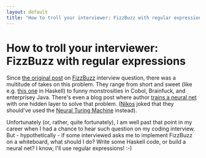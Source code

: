```yaml
---
layout: default
title: "How to troll your interviewer: FizzBuzz with regular expressions"
---
```


# How to troll your interviewer: FizzBuzz with regular expressions

Since
[the original post](https://imranontech.com/2007/01/24/using-fizzbuzz-to-find-developers-who-grok-coding)
on [FizzBuzz](http://wiki.c2.com/?FizzBuzzTest) interview question, there was a multitude of takes
on this problem. They range from short and sweet (like e.g.
[this one](https://wiki.haskell.org/Haskell_Quiz/FizzBuzz/Solution_Acontorer) in Haskell) to funny
monstrosities in Cobol, Brainfuck, and enterprisey Java. There's even a blog post where author
[trains a neural net](http://joelgrus.com/2016/05/23/fizz-buzz-in-tensorflow) with one hidden layer
to solve that problem. ([Nikos](http://lowrank.net) joked that they should've used the
[Neural Turing Machine](https://arxiv.org/abs/1410.5401) instead).

Unfortunately (or, rather, quite fortunately), I am well past that point in my career when I had a
chance to hear such question on my coding interview. But - hypothetically - if some interviewed asks
me to implement FizzBuzz on a whiteboard, what should I do? Write some Haskell code, or build a
neural net? I know, I'll use regular expressions! :-)
